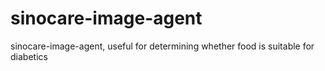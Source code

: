 # sinocare-image-agent
sinocare-image-agent, useful for determining whether food is suitable for diabetics
